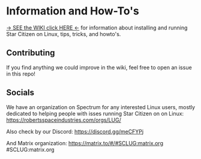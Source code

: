 # Information and How-To's

 [-> SEE the WIKI click HERE <-](https://github.com/starcitizen-lug/information-howtos/wiki) 
for information about installing and running Star Citizen on Linux, tips, tricks, and howto's. 
## Contributing

If you find anything we could improve in the wiki, feel free to open an issue in this repo!

## Socials

We have an organization on Spectrum for any interested Linux users, mostly dedicated to helping people with isses running Star Citizen on on Linux:
https://robertsspaceindustries.com/orgs/LUG/ 

Also check by our Discord:
https://discord.gg/meCFYPj 

And Matrix organization:
https://matrix.to/#/#SCLUG:matrix.org
#SCLUG:matrix.org
